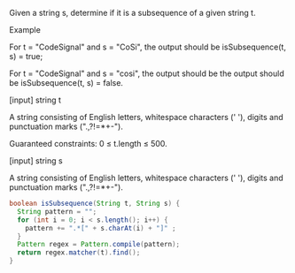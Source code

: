 Given a string s, determine if it is a subsequence of a given string t.

Example

For t = "CodeSignal" and s = "CoSi", the output should be
isSubsequence(t, s) = true;

For t = "CodeSignal" and s = "cosi", the output should be
the output should be
isSubsequence(t, s) = false.

[input] string t

A string consisting of English letters, whitespace characters (' '), digits and punctuation marks (".,?!=*+-").

Guaranteed constraints:
0 ≤ t.length ≤ 500.

[input] string s

A string consisting of English letters, whitespace characters (' '), digits and punctuation marks (".,?!=*+-").

```java
boolean isSubsequence(String t, String s) {
  String pattern = "";
  for (int i = 0; i < s.length(); i++) {
    pattern += ".*[" + s.charAt(i) + "]" ;
  }
  Pattern regex = Pattern.compile(pattern);
  return regex.matcher(t).find();
}
```